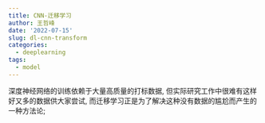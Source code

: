 ```yaml
---
title: CNN-迁移学习
author: 王哲峰
date: '2022-07-15'
slug: dl-cnn-transform
categories:
  - deeplearning
tags:
  - model
---
```




深度神经网络的训练依赖于大量高质量的打标数据, 但实际研究工作中很难有这样好又多的数据供大家尝试, 
而迁移学习正是为了解决这种没有数据的尴尬而产生的一种方法论; 

